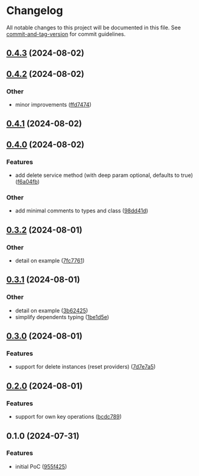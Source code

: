 # Changelog

All notable changes to this project will be documented in this file. See [commit-and-tag-version](https://github.com/absolute-version/commit-and-tag-version) for commit guidelines.

## [0.4.3](https://github.com/esroyo/bottlexs/compare/v0.4.2...v0.4.3) (2024-08-02)

## [0.4.2](https://github.com/esroyo/bottlexs/compare/v0.4.1...v0.4.2) (2024-08-02)


### Other

* minor improvements ([ffd7474](https://github.com/esroyo/bottlexs/commit/ffd74741938a51c348498a7ec969723331cde8e7))

## [0.4.1](https://github.com/esroyo/bottlexs/compare/v0.4.0...v0.4.1) (2024-08-02)

## [0.4.0](https://github.com/esroyo/bottlexs/compare/v0.3.2...v0.4.0) (2024-08-02)


### Features

* add delete service method (with deep param optional, defaults to true) ([f6a04fb](https://github.com/esroyo/bottlexs/commit/f6a04fbede002794262754e5b5eafa8231be84b2))


### Other

* add minimal comments to types and class ([98dd41d](https://github.com/esroyo/bottlexs/commit/98dd41df696da06196bba5530f1e5a0b5e3b96a1))

## [0.3.2](https://github.com/esroyo/bottlexs/compare/v0.3.1...v0.3.2) (2024-08-01)


### Other

* detail on example ([7fc7761](https://github.com/esroyo/bottlexs/commit/7fc77614e6398e289da6901ae1b11214cca61822))

## [0.3.1](https://github.com/esroyo/bottlexs/compare/v0.3.0...v0.3.1) (2024-08-01)


### Other

* detail on example ([3b62425](https://github.com/esroyo/bottlexs/commit/3b6242531fb51a3316b9b5f558eba0482616c484))
* simplify dependents typing ([1be1d5e](https://github.com/esroyo/bottlexs/commit/1be1d5efb34a0168ac622298c2ef3be110a44ad6))

## [0.3.0](https://github.com/esroyo/bottlexs/compare/v0.2.0...v0.3.0) (2024-08-01)


### Features

* support for delete instances (reset providers) ([7d7e7a5](https://github.com/esroyo/bottlexs/commit/7d7e7a5a8c1afcebf3611919a1a10f7cd2a64033))

## [0.2.0](https://github.com/esroyo/bottlexs/compare/v0.1.0...v0.2.0) (2024-08-01)


### Features

* support for own key operations ([bcdc789](https://github.com/esroyo/bottlexs/commit/bcdc789537ff7665ff02535b41fc2ca761edaa7e))

## 0.1.0 (2024-07-31)


### Features

* initial PoC ([955f425](https://github.com/esroyo/bottlexs/commit/955f425993823225137553b440247a826d29f5b0))
